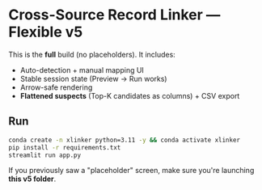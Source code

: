 
# Cross-Source Record Linker — Flexible v5

This is the **full** build (no placeholders). It includes:
- Auto-detection + manual mapping UI
- Stable session state (Preview → Run works)
- Arrow-safe rendering
- **Flattened suspects** (Top-K candidates as columns) + CSV export

## Run
```bash
conda create -n xlinker python=3.11 -y && conda activate xlinker
pip install -r requirements.txt
streamlit run app.py
```

If you previously saw a "placeholder" screen, make sure you're launching **this v5 folder**.
